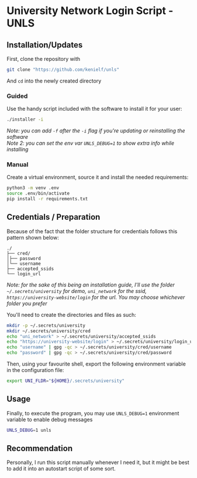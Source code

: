 # University Network Login Script - UNLS
## Installation/Updates
First, clone the repository with
```bash
git clone "https://github.com/kenielf/unls"
```
And `cd` into the newly created directory

### Guided
Use the handy script included with the software to install it for your user:
```bash
./installer -i
```
*Note: you can add `-f` after the `-i` flag if you're updating or reinstalling the software*  
*Note 2: you can set the env var `UNLS_DEBUG=1` to show extra info while installing*

### Manual
Create a virtual environment, 
source it and install the needed requirements:
```bash
python3 -m venv .env
source .env/bin/activate
pip install -r requirements.txt
```

## Credentials / Preparation
Because of the fact that the folder structure for credentials follows this pattern shown below:
```
./
├── cred/
│├── password
│└── username
├── accepted_ssids
└── login_url
```
*Note: for the sake of this being an installation guide, 
I'll use the folder `~/.secrets/university` for demo, 
`uni_network` for the ssid, 
`https://university-website/login` for the url. 
You may choose whichever folder you prefer*

You'll need to create the directories and files as such:
```bash
mkdir -p ~/.secrets/university
mkdir ~/.secrets/university/cred
echo "uni_network" > ~/.secrets/university/accepted_ssids
echo "https://university-website/login" > ~/.secrets/university/login_url
echo "username" | gpg -qc > ~/.secrets/university/cred/username
echo "password" | gpg -qc > ~/.secrets/university/cred/password
```

Then, using your favourite shell, 
export the following environment variable in the configuration file:
```bash
export UNI_FLDR="${HOME}/.secrets/university"
```

## Usage
Finally, to execute the program, 
you may use `UNLS_DEBUG=1` environment variable to enable debug messages
```bash
UNLS_DEBUG=1 unls
```

## Recommendation
Personally, I run this script manually whenever I need it, 
but it might be best to add it into an autostart script of some sort.
